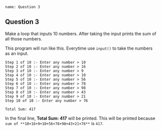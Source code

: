 ```ngMeta
name: Question 3
```

## Question 3

Make a loop that inputs 10 numbers. After taking the input prints the sum of all those numbers.

This program will run like this. Everytime  use `input()` to take the numbers as an input.

```
Step 1 of 10 :- Enter any number > 10
Step 2 of 10 :- Enter any number > 16
Step 3 of 10 :- Enter any number > 9
Step 4 of 10 :- Enter any number > 10
Step 5 of 10 :- Enter any number > 56
Step 6 of 10 :- Enter any number > 78
Step 7 of 10 :- Enter any number > 98
Step 8 of 10 :- Enter any number > 43
Step 9 of 10 :- Enter any number > 21
Step 10 of 10 :- Enter any number > 76

Total Sum: 417
```

In the final line, **Total Sum: 417** will be printed. This will be printed because `sum of **10+16+9+10+56+78+98+43+21+76**` is `417`.

